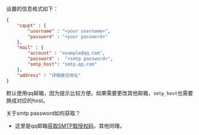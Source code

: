 设置的信息格式如下：

```json
{
    "cqupt" : {
        "username" : "<your username>",
        "password" : "<your password>"
    },
    "mail" : {
        "account" : "example@qq.com",
        "password" :  "<smtp password>",
        "smtp_host": "smtp.qq.com"
    },
    "address" : "详细居住地址" 
}
```

默认使用qq邮箱，因为提示比较方便。如果需要更改其他邮箱，`smtp_host`也需要换成对应的host。

关于smtp password如何获取？

+ 这里是qq邮箱[获取SMTP取授权码](https://service.mail.qq.com/cgi-bin/help?subtype=1&id=28&no=1001256)，其他同理。
